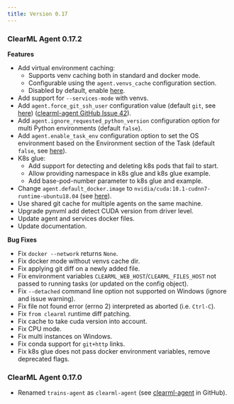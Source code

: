 ```yaml
---
title: Version 0.17
---
```


### ClearML Agent 0.17.2

**Features**

- Add virtual environment caching:
  * Supports venv caching both in standard and docker mode.
  * Configurable using the `agent.venvs_cache` configuration section.
  * Disabled by default, enable [here](https://github.com/allegroai/clearml-agent/blob/205f9dd81620fcec5aa155991afbbf711f3cd648/docs/clearml.conf#L101).
- Add support for `--services-mode` with venvs.
- Add `agent.force_git_ssh_user` configuration value (default `git`, see [here](https://github.com/allegroai/clearml-agent/blob/205f9dd81620fcec5aa155991afbbf711f3cd648/docs/clearml.conf#L29)) 
  ([clearml-agent GitHub Issue 42](https://github.com/allegroai/clearml-agent/issues/42)).
- Add `agent.ignore_requested_python_version` configuration option for multi Python environments (default `false`).
- Add `agent.enable_task_env` configuration option to set the OS environment based on the Environment section of the Task (default `false`, see 
  [here](https://github.com/allegroai/clearml-agent/blob/205f9dd81620fcec5aa155991afbbf711f3cd648/docs/clearml.conf#L151)).
- K8s glue:
	* Add support for detecting and deleting k8s pods that fail to start.
	* Allow providing namespace in k8s glue and k8s glue example.
	* Add base-pod-number parameter to k8s glue and example.
- Change `agent.default_docker.image` to `nvidia/cuda:10.1-cudnn7-runtime-ubuntu18.04` (see [here](https://github.com/allegroai/clearml-agent/blob/8a46dc6b03860bc1cc022fd19e86bf4524986a0e/docs/clearml.conf#L144)).
- Use shared git cache for multiple agents on the same machine.
- Upgrade pynvml add detect CUDA version from driver level.
- Update agent and services docker files.
- Update documentation.

**Bug Fixes**

- Fix `docker --network` returns `None`.
- Fix docker mode without venvs cache dir.
- Fix applying git diff on a newly added file.
- Fix environment variables `CLEARML_WEB_HOST`/`CLEARML_FILES_HOST` not passed to running tasks (or updated on the config object).
- Fix `--detached` command line option not supported on Windows (ignore and issue warning).
- Fix file not found error (errno 2) interpreted as aborted (i.e. `Ctrl-C`).
- Fix `from clearml` runtime diff patching.
- Fix cache to take cuda version into account.
- Fix CPU mode.
- Fix multi instances on Windows.
- Fix conda support for `git+http` links.
- Fix k8s glue does not pass docker environment variables, remove deprecated flags.

### ClearML Agent 0.17.0

* Renamed `trains-agent` as `clearml-agent` (see [clearml-agent](https://github.com/allegroai/clearml-agent) in GitHub).
